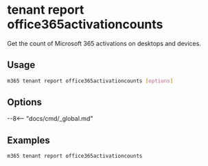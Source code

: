 # tenant report office365activationcounts

Get the count of Microsoft 365 activations on desktops and devices.

## Usage

```sh
m365 tenant report office365activationcounts [options]
```

## Options

--8<-- "docs/cmd/_global.md"

## Examples

```sh
m365 tenant report office365activationcounts
```
